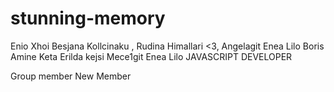 # stunning-memory
Enio
Xhoi
Besjana Kollcinaku
, Rudina Himallari <3,
Angelagit
Enea Lilo
Boris
Amine Keta
Erilda
kejsi
Mece1git
Enea Lilo
JAVASCRIPT DEVELOPER


Group member
New Member